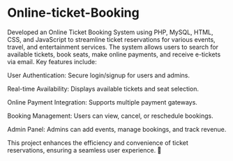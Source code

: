 # Online-ticket-Booking
Developed an Online Ticket Booking System using PHP, MySQL, HTML, CSS, and JavaScript to streamline ticket reservations for various events, travel, and entertainment services. The system allows users to search for available tickets, book seats, make online payments, and receive e-tickets via email.
Key features include:

User Authentication: Secure login/signup for users and admins.

Real-time Availability: Displays available tickets and seat selection.

Online Payment Integration: Supports multiple payment gateways.

Booking Management: Users can view, cancel, or reschedule bookings.

Admin Panel: Admins can add events, manage bookings, and track revenue.

This project enhances the efficiency and convenience of ticket reservations, ensuring a seamless user experience. 🚀
